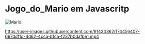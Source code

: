 # Jogo_do_Mario em Javascritp

![Mario](https://user-images.githubusercontent.com/91424362/174456530-89f39143-c8d7-4e75-9333-1d06f2b5afda.jpg)


https://user-images.githubusercontent.com/91424362/174456407-697ddf1d-4d62-4cca-b1ca-f237b0dafbe1.mp4

